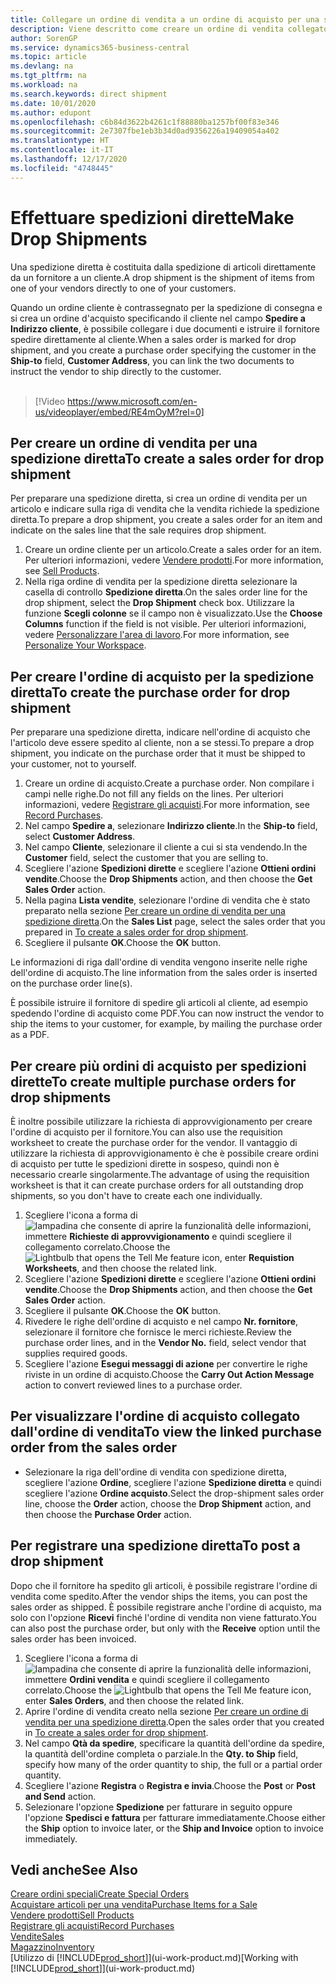 ```yaml
---
title: Collegare un ordine di vendita a un ordine di acquisto per una spedizione diretta | Documenti Microsoft
description: Viene descritto come creare un ordine di vendita collegato a un ordine di acquisto per consentire la spedizione diretta dal fornitore al cliente.
author: SorenGP
ms.service: dynamics365-business-central
ms.topic: article
ms.devlang: na
ms.tgt_pltfrm: na
ms.workload: na
ms.search.keywords: direct shipment
ms.date: 10/01/2020
ms.author: edupont
ms.openlocfilehash: c6b84d3622b4261c1f88880ba1257bf00f83e346
ms.sourcegitcommit: 2e7307fbe1eb3b34d0ad9356226a19409054a402
ms.translationtype: HT
ms.contentlocale: it-IT
ms.lasthandoff: 12/17/2020
ms.locfileid: "4748445"
---
```

# <a name="make-drop-shipments"></a><span data-ttu-id="5e533-103">Effettuare spedizioni dirette</span><span class="sxs-lookup"><span data-stu-id="5e533-103">Make Drop Shipments</span></span>

<span data-ttu-id="5e533-104">Una spedizione diretta è costituita dalla spedizione di articoli direttamente da un fornitore a un cliente.</span><span class="sxs-lookup"><span data-stu-id="5e533-104">A drop shipment is the shipment of items from one of your vendors directly to one of your customers.</span></span>

<span data-ttu-id="5e533-105">Quando un ordine cliente è contrassegnato per la spedizione di consegna e si crea un ordine d'acquisto specificando il cliente nel campo **Spedire a** **Indirizzo cliente**, è possibile collegare i due documenti e istruire il fornitore spedire direttamente al cliente.</span><span class="sxs-lookup"><span data-stu-id="5e533-105">When a sales order is marked for drop shipment, and you create a purchase order specifying the customer in the **Ship-to** field, **Customer Address**, you can link the two documents to instruct the vendor to ship directly to the customer.</span></span>
<br><br>  
  
> [!Video https://www.microsoft.com/en-us/videoplayer/embed/RE4mOyM?rel=0]

## <a name="to-create-a-sales-order-for-drop-shipment"></a><span data-ttu-id="5e533-106">Per creare un ordine di vendita per una spedizione diretta</span><span class="sxs-lookup"><span data-stu-id="5e533-106">To create a sales order for drop shipment</span></span>

<span data-ttu-id="5e533-107">Per preparare una spedizione diretta, si crea un ordine di vendita per un articolo e indicare sulla riga di vendita che la vendita richiede la spedizione diretta.</span><span class="sxs-lookup"><span data-stu-id="5e533-107">To prepare a drop shipment, you create a sales order for an item and indicate on the sales line that the sale requires drop shipment.</span></span>

1. <span data-ttu-id="5e533-108">Creare un ordine cliente per un articolo.</span><span class="sxs-lookup"><span data-stu-id="5e533-108">Create a sales order for an item.</span></span> <span data-ttu-id="5e533-109">Per ulteriori informazioni, vedere [Vendere prodotti](sales-how-sell-products.md).</span><span class="sxs-lookup"><span data-stu-id="5e533-109">For more information, see [Sell Products](sales-how-sell-products.md).</span></span>
2. <span data-ttu-id="5e533-110">Nella riga ordine di vendita per la spedizione diretta selezionare la casella di controllo **Spedizione diretta**.</span><span class="sxs-lookup"><span data-stu-id="5e533-110">On the sales order line for the drop shipment, select the **Drop Shipment** check box.</span></span> <span data-ttu-id="5e533-111">Utilizzare la funzione **Scegli colonne** se il campo non è visualizzato.</span><span class="sxs-lookup"><span data-stu-id="5e533-111">Use the **Choose Columns** function if the field is not visible.</span></span> <span data-ttu-id="5e533-112">Per ulteriori informazioni, vedere [Personalizzare l'area di lavoro](ui-personalization-user.md).</span><span class="sxs-lookup"><span data-stu-id="5e533-112">For more information, see [Personalize Your Workspace](ui-personalization-user.md).</span></span>

## <a name="to-create-the-purchase-order-for-drop-shipment"></a><span data-ttu-id="5e533-113">Per creare l'ordine di acquisto per la spedizione diretta</span><span class="sxs-lookup"><span data-stu-id="5e533-113">To create the purchase order for drop shipment</span></span>

<span data-ttu-id="5e533-114">Per preparare una spedizione diretta, indicare nell'ordine di acquisto che l'articolo deve essere spedito al cliente, non a se stessi.</span><span class="sxs-lookup"><span data-stu-id="5e533-114">To prepare a drop shipment, you indicate on the purchase order that it must be shipped to your customer, not to yourself.</span></span>

1. <span data-ttu-id="5e533-115">Creare un ordine di acquisto.</span><span class="sxs-lookup"><span data-stu-id="5e533-115">Create a purchase order.</span></span> <span data-ttu-id="5e533-116">Non compilare i campi nelle righe.</span><span class="sxs-lookup"><span data-stu-id="5e533-116">Do not fill any fields on the lines.</span></span> <span data-ttu-id="5e533-117">Per ulteriori informazioni, vedere [Registrare gli acquisti](purchasing-how-record-purchases.md).</span><span class="sxs-lookup"><span data-stu-id="5e533-117">For more information, see [Record Purchases](purchasing-how-record-purchases.md).</span></span>
2. <span data-ttu-id="5e533-118">Nel campo **Spedire a**, selezionare **Indirizzo cliente**.</span><span class="sxs-lookup"><span data-stu-id="5e533-118">In the **Ship-to** field, select **Customer Address**.</span></span>
3. <span data-ttu-id="5e533-119">Nel campo **Cliente**, selezionare il cliente a cui si sta vendendo.</span><span class="sxs-lookup"><span data-stu-id="5e533-119">In the **Customer** field, select the customer that you are selling to.</span></span>
4. <span data-ttu-id="5e533-120">Scegliere l'azione **Spedizioni dirette** e scegliere l'azione **Ottieni ordini vendite**.</span><span class="sxs-lookup"><span data-stu-id="5e533-120">Choose the **Drop Shipments** action, and then choose the **Get Sales Order** action.</span></span>
5. <span data-ttu-id="5e533-121">Nella pagina **Lista vendite**, selezionare l'ordine di vendita che è stato preparato nella sezione [Per creare un ordine di vendita per una spedizione diretta](sales-how-drop-shipment.md#to-create-a-sales-order-for-drop-shipment).</span><span class="sxs-lookup"><span data-stu-id="5e533-121">On the **Sales List** page, select the sales order that you prepared in [To create a sales order for drop shipment](sales-how-drop-shipment.md#to-create-a-sales-order-for-drop-shipment).</span></span>
6. <span data-ttu-id="5e533-122">Scegliere il pulsante **OK**.</span><span class="sxs-lookup"><span data-stu-id="5e533-122">Choose the **OK** button.</span></span>

<span data-ttu-id="5e533-123">Le informazioni di riga dall'ordine di vendita vengono inserite nelle righe dell'ordine di acquisto.</span><span class="sxs-lookup"><span data-stu-id="5e533-123">The line information from the sales order is inserted on the purchase order line(s).</span></span>

<span data-ttu-id="5e533-124">È possibile istruire il fornitore di spedire gli articoli al cliente, ad esempio spedendo l'ordine di acquisto come PDF.</span><span class="sxs-lookup"><span data-stu-id="5e533-124">You can now instruct the vendor to ship the items to your customer, for example, by mailing the purchase order as a PDF.</span></span>     

## <a name="to-create-multiple-purchase-orders-for-drop-shipments"></a><span data-ttu-id="5e533-125">Per creare più ordini di acquisto per spedizioni dirette</span><span class="sxs-lookup"><span data-stu-id="5e533-125">To create multiple purchase orders for drop shipments</span></span>

<span data-ttu-id="5e533-126">È inoltre possibile utilizzare la richiesta di approvvigionamento per creare l'ordine di acquisto per il fornitore.</span><span class="sxs-lookup"><span data-stu-id="5e533-126">You can also use the requisition worksheet to create the purchase order for the vendor.</span></span> <span data-ttu-id="5e533-127">Il vantaggio di utilizzare la richiesta di approvvigionamento è che è possibile creare ordini di acquisto per tutte le spedizioni dirette in sospeso, quindi non è necessario crearle singolarmente.</span><span class="sxs-lookup"><span data-stu-id="5e533-127">The advantage of using the requisition worksheet is that it can create purchase orders for all outstanding drop shipments, so you don't have to create each one individually.</span></span>

1. <span data-ttu-id="5e533-128">Scegliere l'icona a forma di ![lampadina che consente di aprire la funzionalità delle informazioni](media/ui-search/search_small.png "Informazioni sull'operazione che si desidera eseguire"), immettere **Richieste di approvvigionamento** e quindi scegliere il collegamento correlato.</span><span class="sxs-lookup"><span data-stu-id="5e533-128">Choose the ![Lightbulb that opens the Tell Me feature](media/ui-search/search_small.png "Tell me what you want to do") icon, enter **Requistion Worksheets**, and then choose the related link.</span></span>
2. <span data-ttu-id="5e533-129">Scegliere l'azione **Spedizioni dirette** e scegliere l'azione **Ottieni ordini vendite**.</span><span class="sxs-lookup"><span data-stu-id="5e533-129">Choose the **Drop Shipments** action, and then choose the **Get Sales Order** action.</span></span>
3. <span data-ttu-id="5e533-130">Scegliere il pulsante **OK**.</span><span class="sxs-lookup"><span data-stu-id="5e533-130">Choose the **OK** button.</span></span>
4. <span data-ttu-id="5e533-131">Rivedere le righe dell'ordine di acquisto e nel campo **Nr. fornitore**, selezionare il fornitore che fornisce le merci richieste.</span><span class="sxs-lookup"><span data-stu-id="5e533-131">Review the purchase order lines, and in the **Vendor No.** field, select vendor that supplies required goods.</span></span> 
5. <span data-ttu-id="5e533-132">Scegliere l'azione **Esegui messaggi di azione** per convertire le righe riviste in un ordine di acquisto.</span><span class="sxs-lookup"><span data-stu-id="5e533-132">Choose the **Carry Out Action Message** action to convert reviewed lines to a purchase order.</span></span>

## <a name="to-view-the-linked-purchase-order-from-the-sales-order"></a><span data-ttu-id="5e533-133">Per visualizzare l'ordine di acquisto collegato dall'ordine di vendita</span><span class="sxs-lookup"><span data-stu-id="5e533-133">To view the linked purchase order from the sales order</span></span>

* <span data-ttu-id="5e533-134">Selezionare la riga dell'ordine di vendita con spedizione diretta, scegliere l'azione **Ordine**, scegliere l'azione **Spedizione diretta** e quindi scegliere l'azione **Ordine acquisto**.</span><span class="sxs-lookup"><span data-stu-id="5e533-134">Select the drop-shipment sales order line, choose the **Order** action, choose the **Drop Shipment** action, and then choose the **Purchase Order** action.</span></span>

## <a name="to-post-a-drop-shipment"></a><span data-ttu-id="5e533-135">Per registrare una spedizione diretta</span><span class="sxs-lookup"><span data-stu-id="5e533-135">To post a drop shipment</span></span>

<span data-ttu-id="5e533-136">Dopo che il fornitore ha spedito gli articoli, è possibile registrare l'ordine di vendita come spedito.</span><span class="sxs-lookup"><span data-stu-id="5e533-136">After the vendor ships the items, you can post the sales order as shipped.</span></span> <span data-ttu-id="5e533-137">È possibile registrare anche l'ordine di acquisto, ma solo con l'opzione **Ricevi** finché l'ordine di vendita non viene fatturato.</span><span class="sxs-lookup"><span data-stu-id="5e533-137">You can also post the purchase order, but only with the **Receive** option until the sales order has been invoiced.</span></span>

1. <span data-ttu-id="5e533-138">Scegliere l'icona a forma di ![lampadina che consente di aprire la funzionalità delle informazioni](media/ui-search/search_small.png "Informazioni sull'operazione che si desidera eseguire"), immettere **Ordini vendita** e quindi scegliere il collegamento correlato.</span><span class="sxs-lookup"><span data-stu-id="5e533-138">Choose the ![Lightbulb that opens the Tell Me feature](media/ui-search/search_small.png "Tell me what you want to do") icon, enter **Sales Orders**, and then choose the related link.</span></span>
2. <span data-ttu-id="5e533-139">Aprire l'ordine di vendita creato nella sezione [Per creare un ordine di vendita per una spedizione diretta](#to-create-a-sales-order-for-drop-shipment).</span><span class="sxs-lookup"><span data-stu-id="5e533-139">Open the sales order that you created in [To create a sales order for drop shipment](#to-create-a-sales-order-for-drop-shipment).</span></span>
3. <span data-ttu-id="5e533-140">Nel campo **Qtà da spedire**, specificare la quantità dell'ordine da spedire, la quantità dell'ordine completa o parziale.</span><span class="sxs-lookup"><span data-stu-id="5e533-140">In the **Qty. to Ship** field, specify how many of the order quantity to ship, the full or a partial order quantity.</span></span>
4. <span data-ttu-id="5e533-141">Scegliere l'azione **Registra** o **Registra e invia**.</span><span class="sxs-lookup"><span data-stu-id="5e533-141">Choose the **Post** or **Post and Send** action.</span></span>
5. <span data-ttu-id="5e533-142">Selezionare l'opzione **Spedizione** per fatturare in seguito oppure l'opzione **Spedisci e fattura** per fatturare immediatamente.</span><span class="sxs-lookup"><span data-stu-id="5e533-142">Choose either the **Ship** option to invoice later, or the **Ship and Invoice** option to invoice immediately.</span></span>

## <a name="see-also"></a><span data-ttu-id="5e533-143">Vedi anche</span><span class="sxs-lookup"><span data-stu-id="5e533-143">See Also</span></span>

[<span data-ttu-id="5e533-144">Creare ordini speciali</span><span class="sxs-lookup"><span data-stu-id="5e533-144">Create Special Orders</span></span>](sales-how-to-create-special-orders.md)  
[<span data-ttu-id="5e533-145">Acquistare articoli per una vendita</span><span class="sxs-lookup"><span data-stu-id="5e533-145">Purchase Items for a Sale</span></span>](purchasing-how-purchase-products-sale.md)  
[<span data-ttu-id="5e533-146">Vendere prodotti</span><span class="sxs-lookup"><span data-stu-id="5e533-146">Sell Products</span></span>](sales-how-sell-products.md)  
[<span data-ttu-id="5e533-147">Registrare gli acquisti</span><span class="sxs-lookup"><span data-stu-id="5e533-147">Record Purchases</span></span>](purchasing-how-record-purchases.md)  
[<span data-ttu-id="5e533-148">Vendite</span><span class="sxs-lookup"><span data-stu-id="5e533-148">Sales</span></span>](sales-manage-sales.md)  
[<span data-ttu-id="5e533-149">Magazzino</span><span class="sxs-lookup"><span data-stu-id="5e533-149">Inventory</span></span>](inventory-manage-inventory.md)  
<span data-ttu-id="5e533-150">[Utilizzo di [!INCLUDE[prod_short](includes/prod_short.md)]](ui-work-product.md)</span><span class="sxs-lookup"><span data-stu-id="5e533-150">[Working with [!INCLUDE[prod_short](includes/prod_short.md)]](ui-work-product.md)</span></span>
